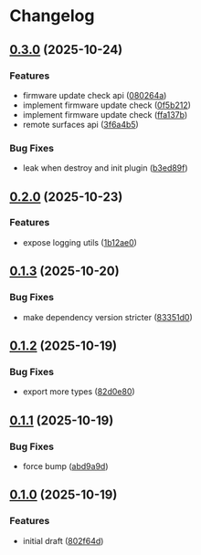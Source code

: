 # Changelog

## [0.3.0](https://github.com/bitfocus/companion-surface-api/compare/companion-surface-host-v0.2.0...companion-surface-host-v0.3.0) (2025-10-24)


### Features

* firmware update check api ([080264a](https://github.com/bitfocus/companion-surface-api/commit/080264a4fd3f5f81a936810b030f5d42672f26de))
* implement firmware update check ([0f5b212](https://github.com/bitfocus/companion-surface-api/commit/0f5b212ec4119f6d6b4e27220a255fdb514cab72))
* implement firmware update check ([ffa137b](https://github.com/bitfocus/companion-surface-api/commit/ffa137bc65bc046bcbdc7f392746d8f0ce598e69))
* remote surfaces api ([3f6a4b5](https://github.com/bitfocus/companion-surface-api/commit/3f6a4b5009971f8f301bdacdf8d12f2b9dfdbd02))


### Bug Fixes

* leak when destroy and init plugin ([b3ed89f](https://github.com/bitfocus/companion-surface-api/commit/b3ed89f5dcff4712d8a5dd1505fdc0959b81c3ac))

## [0.2.0](https://github.com/bitfocus/companion-surface-api/compare/companion-surface-host-v0.1.3...companion-surface-host-v0.2.0) (2025-10-23)


### Features

* expose logging utils ([1b12ae0](https://github.com/bitfocus/companion-surface-api/commit/1b12ae0dcd9f70da47d643c7881b3c02d4e5a5d6))

## [0.1.3](https://github.com/bitfocus/companion-surface-api/compare/companion-surface-host-v0.1.2...companion-surface-host-v0.1.3) (2025-10-20)


### Bug Fixes

* make dependency version stricter ([83351d0](https://github.com/bitfocus/companion-surface-api/commit/83351d029b55fa11387fc256937bba637b9fb520))

## [0.1.2](https://github.com/bitfocus/companion-surface-api/compare/companion-surface-host-v0.1.1...companion-surface-host-v0.1.2) (2025-10-19)


### Bug Fixes

* export more types ([82d0e80](https://github.com/bitfocus/companion-surface-api/commit/82d0e80c8477e903c15cf0d161df6faf5c5c079e))

## [0.1.1](https://github.com/bitfocus/companion-surface-api/compare/companion-surface-host-v0.1.0...companion-surface-host-v0.1.1) (2025-10-19)


### Bug Fixes

* force bump ([abd9a9d](https://github.com/bitfocus/companion-surface-api/commit/abd9a9df429c013ba2dfcaf8cbfa4a51b49aab3c))

## [0.1.0](https://github.com/bitfocus/companion-surface-api/compare/companion-surface-host-v0.0.1...companion-surface-host-v0.1.0) (2025-10-19)


### Features

* initial draft ([802f64d](https://github.com/bitfocus/companion-surface-api/commit/802f64daaf91bd61eaeb155ccc285547939f6548))
